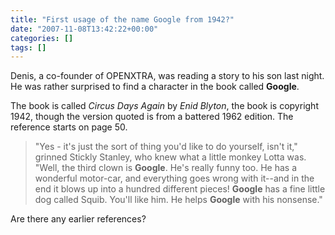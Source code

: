 ```yaml
---
title: "First usage of the name Google from 1942?"
date: "2007-11-08T13:42:22+00:00"
categories: []
tags: []
---
```


Denis, a co-founder of OPENXTRA, was reading a story to his son last night. He was rather surprised to find a character in the book called <strong>Google</strong>.

The book is called <em>Circus Days Again</em> by <em>Enid Blyton</em>, the book is copyright 1942, though the version quoted is from a battered 1962 edition. The reference starts on page 50.

<blockquote>"Yes - it's just the sort of thing you'd like to do yourself, isn't it," grinned Stickly Stanley, who knew what a little monkey Lotta was. "Well, the third clown is <strong>Google</strong>. He's really funny too. He has a wonderful motor-car, and everything goes wrong with it--and in the end it blows up into a hundred different pieces! <strong>Google</strong> has a fine little dog called Squib. You'll like him. He helps <strong>Google</strong> with his nonsense."</blockquote>

Are there any earlier references?

